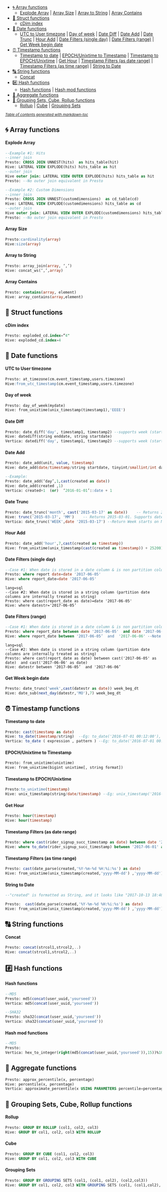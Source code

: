 - [:cyclone: Array functions](#-cyclone--array-functions)
    + [Explode Array](#explode-array) | [Array Size](#array-size) | [Array to String](#array-to-string) | [Array Contains](#array-contains)
- [:card_index: Struct functions](#-card-index--struct-functions)
    + [cDim index](#cdim-index)
- [:date: Date functions](#-date--date-functions)
    + [UTC to User timezone](#utc-to-user-timezone) | [Day of week](#day-of-week) | [Date Diff](#date-diff) | [Date Add](#date-add) | [Date Trunc](#date-trunc) | [Hour Add](#hour-add) | [Date Filters (single day)](#date-filters--single-day-) | [Date Filters (range)](#date-filters--range-) | [Get Week begin date](#get-week-begin-date)
- [:alarm_clock: Timestamp functions](#-alarm-clock--timestamp-functions)
    + [Timestamp to date](#timestamp-to-date) | [EPOCH/Unixtime to Timestamp](#epoch-unixtime-to-timestamp) | [Timestamp to EPOCH/Unixtime](#timestamp-to-epoch-unixtime) | [Get Hour](#get-hour) | [Timestamp Filters (as date range)](#timestamp-filters--as-date-range-) | [Timestamp Filters (as time range)](#timestamp-filters--as-time-range-) | [String to Date](#string-to-date)
- [:capital_abcd: String functions](#-capital-abcd--string-functions)
    + [Concat](#concat)
- [:hash: Hash functions](#-hash--hash-functions)
    + [Hash functions](#hash-functions) | [Hash mod functions](#hash-mod-functions)
- [:link: Aggregate functions](#-link--aggregate-functions)
- [:musical_keyboard: Grouping Sets, Cube, Rollup functions](#-musical-keyboard--grouping-sets--cube--rollup-functions)
    + [Rollup](#rollup) | [Cube](#cube) | [Grouping Sets](#grouping-sets)

<small><i><a href='http://ecotrust-canada.github.io/markdown-toc/'>Table of contents generated with markdown-toc</a></i></small>


## :cyclone: Array functions
#### Explode Array
```sql
--Example #1: Hits
--inner join
Presto: CROSS JOIN UNNEST(hits)  as hits_table(hit)
Hive: LATERAL VIEW EXPLODE(hits) hits_table as hit
--outer join
Hive outer join: LATERAL VIEW OUTER EXPLODE(hits) hits_table as hit
Presto: --No outer join equivalent in Presto
```

```sql
--Example #2: Custom Dimensions
--inner join
Presto: CROSS JOIN UNNEST(customdimensions)  as cd_table(cd)
Hive: LATERAL VIEW EXPLODE(customdimensions) hits_table as cd
--outer join
Hive outer join: LATERAL VIEW OUTER EXPLODE(customdimensions) hits_table as cd
Presto: --No outer join equivalent in Presto
```
#### Array Size
```sql
Presto:cardinality(array)
Hive:size(array)
```
#### Array to String
```sql
Presto: array_join(array, ‘,’)
Hive: concat_ws(‘,’,array)
```
#### Array Contains
```sql
Presto: contains(array, element)
Hive: array_contains(array,element)
```
## :card_index: Struct functions
#### cDim index
```sql
Presto: exploded_cd.index=“4"
Hive: exploded_cd.index=4
```
## :date: Date functions
#### UTC to User timezone 
```sql
Presto: at_timezone(cm.event_timestamp,users.timezone)
Hive:from_utc_timestamp(cm.event_timestamp,users.timezone)
```
#### Day of week
```sql
Presto: day_of_week(mydate)
Hive: from_unixtime(unix_timestamp(timestamp1),'EEEE')
```

#### Date Diff 
```sql
Presto: date_diff('day', timestamp1, timestamp2) --supports week (starts on ??), month, quarter, year
Hive: datediff(string enddate, string startdate)
Vertica: datediff('day', timestamp1, timestamp2) --supports week (starts on Sunday), month, quarter, year
```
#### Date Add 
```sql
Presto: date_add(unit, value, timestamp) 
Hive: date_add(date/timestamp/string startdate, tinyint/smallint/int days)

--Example:
Presto: date_add(‘day’,1,cast(created as date)) 
Hive: date_add(created ,1)
Vertica: created+1  (or)  ‘2016-01-01’::date + 1
```

#### Date Trunc 
```sql
Presto: date_trunc('month', cast('2015-03-17' as date))    -- Returns 2015-03-01. Supports timestamp input. Supports day, week, month, quarter, year, hour, minute, second, millisecond
Hive: trunc('2015-03-17', 'MM')    -- Returns 2015-03-01. Supports date input only, Supports MM, YY
Vertica: date_trunc('WEEK',date '2015-03-17') --Return Week starts on Monday. Supports HOUR , MONTH, YEAR etc.,
```
#### Hour Add 
```sql
Presto: date_add('hour',7,cast(created as timestamp)) 
Hive: from_unixtime(unix_timestamp(cast(created as timestamp)) + 25200)
```

#### Date Filters (single day) 
```sql
--Case #1: When date is stored in a date column & is non partition column:
Presto: where report date=date '2017-06-05'
Hive: where report_date=date '2017-06-05'  
```
```
lang=sql
--Case #2: When date is stored in a string column (partition date columns are internally treated as string)
Presto: where cast(report_date as date)=date '2017-06-05'
Hive: where datestr='2017-06-05’ 
```

#### Date Filters (range) 
```sql
--Case #1: When date is stored in a date column & is non partition column:
Presto: where report_date between date '2017-06-05'  and date '2017-06-06'
Hive: where report_date between '2017-06-05’  and  '2017-06-06' --Note: Presto syntax works too
```
```
lang=sql
--Case #2: When date is stored in a string column (partition date columns are internally treated as string)
Presto: where cast(report_date as date) between cast('2017-06-05' as date)  and cast('2017-06-06' as date) 
Hive: datestr between '2017-06-05’  and '2017-06-06’ 
```

#### Get Week begin date 
```sql
Presto: date_trunc('week',cast(datestr as date)) week_beg_dt
Hive: date_sub(next_day(datestr,'MO'),7) week_beg_dt
```

## :alarm_clock: Timestamp functions
#### Timestamp to date 
```sql
Presto: cast(timestamp as date)
Hive: to_date(timestamp/string)  --Eg: to_date('2016-07-01 00:12:00'), to_date(current_timestamp)
Vertica: to_date ( expression , pattern ) --Eg: to_date('2016-07-01 00:12:00', 'YYYY-MM-DD HH24:MI:SS')
```

#### EPOCH/Unixtime to Timestamp 
```sql
Presto: from_unixtime(unixtime) 
Hive: from_unixtime(bigint unixtime[, string format])
```

#### Timestamp to EPOCH/Unixtime 
```sql
Presto:to_unixtime(timestamp) 
Hive: unix_timestamp(string/date/timestamp) --Eg: unix_timestamp('2016-07-01 00:12:00'), unix_timestamp(current_date)
```
#### Get Hour 
```sql
Presto: hour(timestamp)
Hive: hour(timestamp)
```
#### Timestamp Filters (as date range) 
```sql
Presto: where cast(rider_signup_succ_timestamp as date) between date '2017-06-01' and date '2017-06-01'
Hive: where to_date(rider_signup_succ_timestamp) between '2017-06-01' and '2017-06-02'
```

#### Timestamp Filters (as time range) 
```sql
Presto: cast(date_parse(created,'%Y-%m-%d %H:%i:%s') as date)
Hive: from_unixtime(unix_timestamp(created,'yyyy-MM-dd') ,'yyyy-MM-dd')
```

#### String to Date 
```sql
--"created" is formatted as String, and it looks like "2017-10-13 18:48:12"

Presto:  cast(date_parse(created,'%Y-%m-%d %H:%i:%s') as date)
Hive: from_unixtime(unix_timestamp(created,'yyyy-MM-dd') ,'yyyy-MM-dd') 
```

## :capital_abcd: String functions 
#### Concat 
```sql
Presto: concat(strcol1,strcol2,..)
Hive: concat(strcol1,strcol2,..)
```
## :hash: Hash functions 
#### Hash functions 
```sql
--MD5
Presto: md5(concat(user_uuid,'yourseed'))
Vertica: md5(concat(user_uuid,'yourseed'))

--SHA32
Presto: sha32(concat(user_uuid,'yourseed'))
Vertica: sha32(concat(user_uuid,'yourseed'))

```

#### Hash mod functions 
```sql
--MD5
Presto: 
Vertica: hex_to_integer(right(md5(concat(user_uuid,'yourseed')),15))%100 . --Creates 100 bins
```


## :link: Aggregate functions 

```sql
Presto: approx_percentile(x, percentage)
Hive: percentile(x, percentage)
Vertica: approximate_percentile(x USING PARAMETERS percentile=percentage) 
```

## :musical_keyboard: Grouping Sets, Cube, Rollup functions
#### Rollup
```sql
Presto: GROUP BY ROLLUP (col1, col2, col3)
Hive: GROUP BY col1, col2, col3 WITH ROLLUP
```

#### Cube
```sql
Presto: GROUP BY CUBE (col1, col2, col3)
Hive: GROUP BY col1, col2, col3 WITH CUBE
```

#### Grouping Sets 
```sql
Presto: GROUP BY GROUPING SETS (col1, (col1, col2), (col2,col3))
Hive: GROUP BY col1, col2, col3 WITH GROUPING SETS (col1, (col1,col2), (col2, col3))
```
